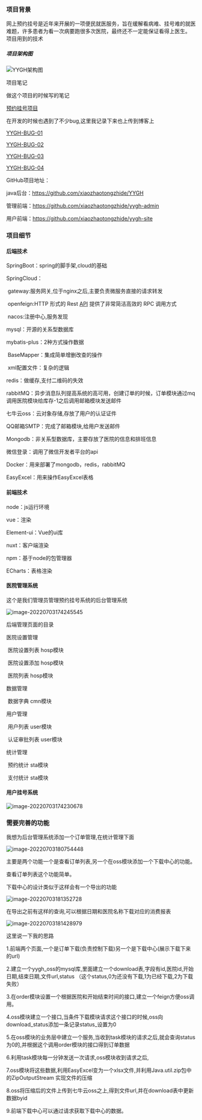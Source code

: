 ### 项目背景

网上预约挂号是近年来开展的一项便民就医服务，旨在缓解看病难、挂号难的就医难题，许多患者为看一次病要跑很多次医院，最终还不一定能保证看得上医生。
项目用到的技术

##### 项目架构图

![YYGH架构图](http://cdn.zhaodapiaoliang.top/PicGo/YYGH%E6%9E%B6%E6%9E%84%E5%9B%BE.png)

项目笔记

做这个项目的时候写的笔记

[ 预约挂号项目](https://blog.csdn.net/weixin_53227758/category_11890539.html)

在开发的时候也遇到了不少bug,这里我记录下来也上传到博客上

[YYGH-BUG-01](https://blog.csdn.net/weixin_53227758/article/details/123940207)

[YYGH-BUG-02](https://blog.csdn.net/weixin_53227758/article/details/125267538)

[YYGH-BUG-03](https://blog.csdn.net/weixin_53227758/article/details/125358017)

[YYGH-BUG-04](https://blog.csdn.net/weixin_53227758/article/details/125497977)

GitHub项目地址：

java后台：https://github.com/xiaozhaotongzhide/YYGH

管理前端：https://github.com/xiaozhaotongzhide/yygh-admin

用户前端：https://github.com/xiaozhaotongzhide/yygh-site



### 项目细节

#### 后端技术

SpringBoot：spring的脚手架,cloud的基础

SpringCloud：

​							gateway:服务网关,位于nginx之后,主要负责微服务直接的请求转发

​							openfeign:HTTP 形式的 Rest [API](https://so.csdn.net/so/search?q=API&spm=1001.2101.3001.7020) 提供了非常简洁高效的 RPC 调用方式

​							nacos:注册中心,服务发现

mysql：开源的关系型数据库

mybatis-plus：2种方式操作数据

​							BaseMapper：集成简单增删改查的操作

​							xml配置文件：复杂的逻辑

redis：做缓存,支付二维码的失效

rabbitMQ：异步消息队列提高系统的高可用，创建订单的时候，订单模块通过mq调用医院模块给库存-1之后调用邮箱模块发送邮件

七牛云oss：云对象存储,存放了用户的认证证件

QQ邮箱SMTP：完成了邮箱模块,给用户发送邮件

Mongodb：非关系型数据库，主要存放了医院的信息和排班信息

微信登录：调用了微信开发者平台的api

Docker：用来部署了mongodb，redis，rabbitMQ

EasyExcel：用来操作EasyExcel表格



#### 前端技术

node：js运行环境

vue：渲染

Element-ui：Vue的ui库

nuxt：客户端渲染

npm：基于node的包管理器

ECharts：表格渲染



#### 医院管理系统

这个是我们管理员管理预约挂号系统的后台管理系统

![image-20220703174245545](http://cdn.zhaodapiaoliang.top/PicGo/image-20220703174245545.png)

后端管理页面的目录

医院设置管理

​	医院设置列表	hosp模块

​	医院设置添加	hosp模块

​	医院列表	hosp模块

数据管理

​	数据字典	cmn模块

用户管理

​	用户列表	user模块

​	认证审批列表	user模块

统计管理

​	预约统计	sta模块

​	支付统计	sta模块

#### 用户挂号系统

![image-20220703174230678](http://cdn.zhaodapiaoliang.top/PicGo/image-20220703174230678.png)



### 

### 需要完善的功能

我想为后台管理系统添加一个订单管理,在统计管理下面

![image-20220703180754448](http://cdn.zhaodapiaoliang.top/PicGo/image-20220703180754448.png)

主要是两个功能一个是查看订单列表,另一个在oss模块添加一个下载中心的功能。

查看订单列表这个功能简单。

下载中心的设计类似于这样会有一个导出的功能

![image-20220703181352728](http://cdn.zhaodapiaoliang.top/PicGo/image-20220703181352728.png)

在导出之前有这样的查询,可以根据日期和医院名称下载对应的消费报表

![image-20220703181428979](http://cdn.zhaodapiaoliang.top/PicGo/image-20220703181428979.png)

这里说一下我的思路

1.前端两个页面,一个是订单下载(负责控制下载)另一个是下载中心(展示下载下来的url)

2.建立一个yygh_oss的mysql库,里面建立一个download表,字段有id,医院id,开始日期,结束日期,文件url,status （这个status,0为还没有下载,1为已经下载,2为下载失败）

3.在order模块设置一个根据医院和开始结束时间的接口,建立一个feign方便oss调用。

4.oss模块建立一个接口,当条件下载模块请求这个接口的时候,oss向download_status添加一条记录status_设置为0

5.在oss模块的业务层中建立一个服务,当收到task模块的请求之后,就会查询status为0的,并根据这个调用order模块的接口得到订单数据

6.利用task模块每一分钟发送一次请求,oss模块收到请求之后,

7.oss模块将这些数据,利用EasyExcel变为一个xlsx文件,并利用Java.util.zip包中的ZipOutputStream 实现文件的压缩

8.oss将压缩后的文件上传到七牛云oss之上,得到文件url,并在download表中更新数据byid

9.前端下载中心可以通过请求获取下载中心的数据。



